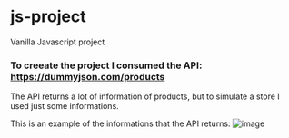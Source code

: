 # js-project
Vanilla Javascript project


### To creeate the project I consumed the API: https://dummyjson.com/products

The API returns a lot of information of products, but to simulate a store I used just some informations.

This is an example of the informations that the API returns:
![image](https://github.com/Brunohfc/js-project/assets/91575338/d84b7581-bb03-4e6c-b7e2-02a98fba8503)

